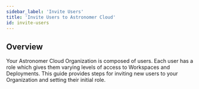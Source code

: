 ```yaml
---
sidebar_label: 'Invite Users'
title: 'Invite Users to Astronomer Cloud'
id: invite-users
---
```


## Overview

Your Astronomer Cloud Organization is composed of users. Each user has a role which gives them varying levels of access to Workspaces and Deployments. This guide provides steps for inviting new users to your Organization and setting their initial role.
